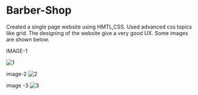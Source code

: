 # Barber-Shop
Created a single page website using HMTL,CSS. Used advanced css topics like grid. The designing of the website give a very good UX.
Some images are shown below.

IMAGE-1

![1](https://user-images.githubusercontent.com/60089398/156752154-afa08d82-0577-432b-8c87-0c4646f7d6b9.JPG)

image-2
![2](https://user-images.githubusercontent.com/60089398/156752213-7e8d0e7f-82a7-4620-bee5-263a4d52f32f.JPG)

image -3
![3](https://user-images.githubusercontent.com/60089398/156752236-784f495d-9623-4cc5-9e17-6cba7ca89b3b.JPG)



